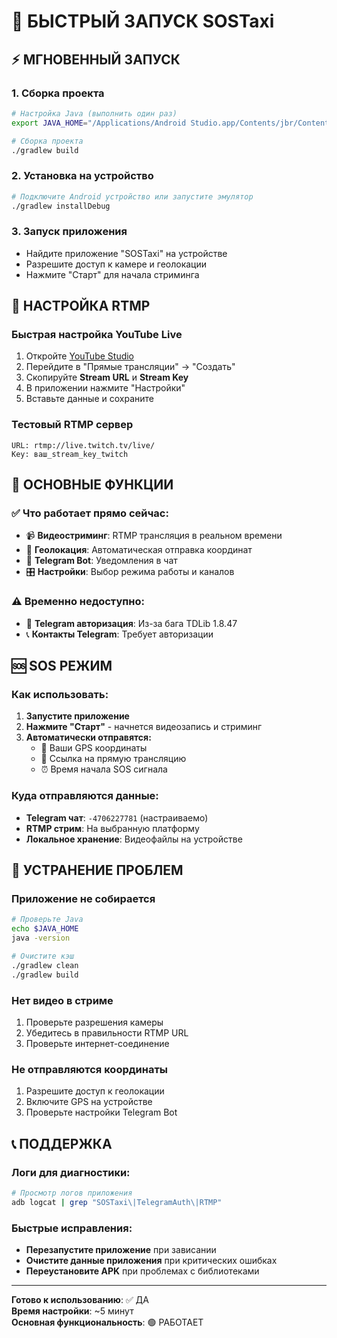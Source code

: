 # 🚀 БЫСТРЫЙ ЗАПУСК SOSTaxi

## ⚡ **МГНОВЕННЫЙ ЗАПУСК**

### 1. **Сборка проекта**
```bash
# Настройка Java (выполнить один раз)
export JAVA_HOME="/Applications/Android Studio.app/Contents/jbr/Contents/Home"

# Сборка проекта
./gradlew build
```

### 2. **Установка на устройство**
```bash
# Подключите Android устройство или запустите эмулятор
./gradlew installDebug
```

### 3. **Запуск приложения**
- Найдите приложение "SOSTaxi" на устройстве
- Разрешите доступ к камере и геолокации
- Нажмите "Старт" для начала стриминга

## 🔧 **НАСТРОЙКА RTMP**

### **Быстрая настройка YouTube Live**
1. Откройте [YouTube Studio](https://studio.youtube.com)
2. Перейдите в "Прямые трансляции" → "Создать"
3. Скопируйте **Stream URL** и **Stream Key**
4. В приложении нажмите "Настройки"
5. Вставьте данные и сохраните

### **Тестовый RTMP сервер**
```
URL: rtmp://live.twitch.tv/live/
Key: ваш_stream_key_twitch
```

## 📱 **ОСНОВНЫЕ ФУНКЦИИ**

### ✅ **Что работает прямо сейчас:**
- 📹 **Видеостриминг**: RTMP трансляция в реальном времени
- 📍 **Геолокация**: Автоматическая отправка координат
- 🤖 **Telegram Bot**: Уведомления в чат
- 🎛️ **Настройки**: Выбор режима работы и каналов

### ⚠️ **Временно недоступно:**
- 👥 **Telegram авторизация**: Из-за бага TDLib 1.8.47
- 📞 **Контакты Telegram**: Требует авторизации

## 🆘 **SOS РЕЖИМ**

### **Как использовать:**
1. **Запустите приложение**
2. **Нажмите "Старт"** - начнется видеозапись и стриминг
3. **Автоматически отправятся:**
   - 📍 Ваши GPS координаты
   - 🎥 Ссылка на прямую трансляцию
   - ⏰ Время начала SOS сигнала

### **Куда отправляются данные:**
- **Telegram чат**: `-4706227781` (настраиваемо)
- **RTMP стрим**: На выбранную платформу
- **Локальное хранение**: Видеофайлы на устройстве

## 🔧 **УСТРАНЕНИЕ ПРОБЛЕМ**

### **Приложение не собирается**
```bash
# Проверьте Java
echo $JAVA_HOME
java -version

# Очистите кэш
./gradlew clean
./gradlew build
```

### **Нет видео в стриме**
1. Проверьте разрешения камеры
2. Убедитесь в правильности RTMP URL
3. Проверьте интернет-соединение

### **Не отправляются координаты**
1. Разрешите доступ к геолокации
2. Включите GPS на устройстве
3. Проверьте настройки Telegram Bot

## 📞 **ПОДДЕРЖКА**

### **Логи для диагностики:**
```bash
# Просмотр логов приложения
adb logcat | grep "SOSTaxi\|TelegramAuth\|RTMP"
```

### **Быстрые исправления:**
- **Перезапустите приложение** при зависании
- **Очистите данные приложения** при критических ошибках
- **Переустановите APK** при проблемах с библиотеками

---
**Готово к использованию**: ✅ ДА  
**Время настройки**: ~5 минут  
**Основная функциональность**: 🟢 РАБОТАЕТ 